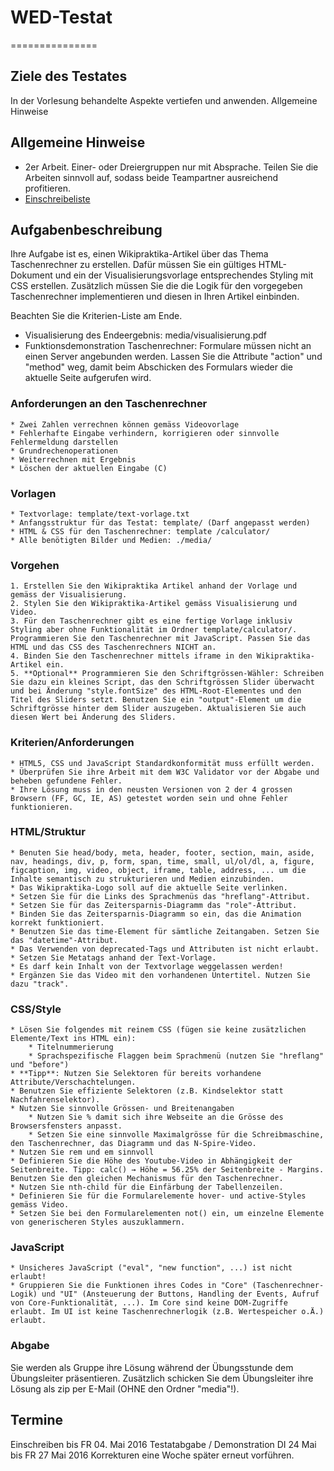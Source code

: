 # WED-Testat
=============== 

## Ziele des Testates

In der Vorlesung behandelte Aspekte vertiefen und anwenden.
Allgemeine Hinweise

## Allgemeine Hinweise   
* 2er Arbeit. Einer- oder Dreiergruppen nur mit Absprache. Teilen Sie die Arbeiten sinnvoll auf, sodass beide Teampartner ausreichend profitieren.
* [Einschreibeliste](docs.google.com/spreadsheets/d/1djq2TvrsdmFKS-ntSFRQDamJKuYO6rwIC9NZIAkRgFw/edit#gid=0)

## Aufgabenbeschreibung
Ihre Aufgabe ist es, einen Wikipraktika-Artikel über das Thema Taschenrechner zu erstellen. Dafür müssen Sie ein gültiges HTML-Dokument und ein der Visualisierungsvorlage entsprechendes Styling mit CSS erstellen. Zusätzlich müssen Sie die die Logik für den vorgegeben Taschenrechner implementieren und diesen in Ihren Artikel einbinden.

Beachten Sie die Kriterien-Liste am Ende.
* Visualisierung des Endeergebnis: media/visualisierung.pdf
* Funktionsdemonstration Taschenrechner: Formulare müssen nicht an einen Server angebunden werden. Lassen Sie die Attribute "action" und "method" weg, damit beim Abschicken des Formulars wieder die aktuelle Seite aufgerufen wird.

### Anforderungen an den Taschenrechner

    * Zwei Zahlen verrechnen können gemäss Videovorlage
    * Fehlerhafte Eingabe verhindern, korrigieren oder sinnvolle Fehlermeldung darstellen
    * Grundrechenoperationen
    * Weiterrechnen mit Ergebnis
    * Löschen der aktuellen Eingabe (C)

### Vorlagen

    * Textvorlage: template/text-vorlage.txt
    * Anfangsstruktur für das Testat: template/ (Darf angepasst werden)
    * HTML & CSS für den Taschenrechner: template /calculator/
    * Alle benötigten Bilder und Medien: ./media/

### Vorgehen

    1. Erstellen Sie den Wikipraktika Artikel anhand der Vorlage und gemäss der Visualisierung.
    2. Stylen Sie den Wikipraktika-Artikel gemäss Visualisierung und Video.
    3. Für den Taschenrechner gibt es eine fertige Vorlage inklusiv Styling aber ohne Funktionalität im Ordner template/calculator/. Programmieren Sie den Taschenrechner mit JavaScript. Passen Sie das HTML und das CSS des Taschenrechners NICHT an.
    4. Binden Sie den Taschenrechner mittels iframe in den Wikipraktika-Artikel ein.
    5. **Optional** Programmieren Sie den Schriftgrössen-Wähler: Schreiben Sie dazu ein kleines Script, das den Schriftgrössen Slider überwacht und bei Änderung "style.fontSize" des HTML-Root-Elementes und den Titel des Sliders setzt. Benutzen Sie ein "output"-Element um die Schriftgrösse hinter dem Slider auszugeben. Aktualisieren Sie auch diesen Wert bei Änderung des Sliders.

### Kriterien/Anforderungen

    * HTML5, CSS und JavaScript Standardkonformität muss erfüllt werden.
    * Überprüfen Sie ihre Arbeit mit dem W3C Validator vor der Abgabe und beheben gefundene Fehler.
    * Ihre Lösung muss in den neusten Versionen von 2 der 4 grossen Browsern (FF, GC, IE, AS) getestet worden sein und ohne Fehler funktionieren.

### HTML/Struktur

    * Benuten Sie head/body, meta, header, footer, section, main, aside, nav, headings, div, p, form, span, time, small, ul/ol/dl, a, figure, figcaption, img, video, object, iframe, table, address, ... um die Inhalte semantisch zu strukturieren und Medien einzubinden.
    * Das Wikipraktika-Logo soll auf die aktuelle Seite verlinken.
    * Setzen Sie für die Links des Sprachmenüs das "hreflang"-Attribut.
    * Setzen Sie für das Zeitersparnis-Diagramm das "role"-Attribut.
    * Binden Sie das Zeitersparnis-Diagramm so ein, das die Animation korrekt funktioniert.
    * Benutzen Sie das time-Element für sämtliche Zeitangaben. Setzen Sie das "datetime"-Attribut.
    * Das Verwenden von deprecated-Tags und Attributen ist nicht erlaubt.
    * Setzen Sie Metatags anhand der Text-Vorlage.
    * Es darf kein Inhalt von der Textvorlage weggelassen werden!
    * Ergänzen Sie das Video mit den vorhandenen Untertitel. Nutzen Sie dazu "track".

### CSS/Style

    * Lösen Sie folgendes mit reinem CSS (fügen sie keine zusätzlichen Elemente/Text ins HTML ein):
        * Titelnummerierung
        * Sprachspezifische Flaggen beim Sprachmenü (nutzen Sie "hreflang" und "before")
    * **Tipp**: Nutzen Sie Selektoren für bereits vorhandene Attribute/Verschachtelungen.
    * Benutzen Sie effiziente Selektoren (z.B. Kindselektor statt Nachfahrenselektor).
    * Nutzen Sie sinnvolle Grössen- und Breitenangaben
        * Nutzen Sie % damit sich ihre Webseite an die Grösse des Browsersfensters anpasst.
        * Setzen Sie eine sinnvolle Maximalgrösse für die Schreibmaschine, den Taschenrechner, das Diagramm und das N-Spire-Video.
    * Nutzen Sie rem und em sinnvoll
    * Definieren Sie die Höhe des Youtube-Video in Abhängigkeit der Seitenbreite. Tipp: calc() → Höhe = 56.25% der Seitenbreite - Margins. Benutzen Sie den gleichen Mechanismus für den Taschenrechner.
    * Nutzen Sie nth-child für die Einfärbung der Tabellenzeilen.
    * Definieren Sie für die Formularelemente hover- und active-Styles gemäss Video.
    * Setzen Sie bei den Formularelementen not() ein, um einzelne Elemente von generischeren Styles auszuklammern.

### JavaScript

    * Unsicheres JavaScript ("eval", "new function", ...) ist nicht erlaubt!
    * Gruppieren Sie die Funktionen ihres Codes in "Core" (Taschenrechner-Logik) und "UI" (Ansteuerung der Buttons, Handling der Events, Aufruf von Core-Funktionalität, ...). Im Core sind keine DOM-Zugriffe erlaubt. Im UI ist keine Taschenrechnerlogik (z.B. Wertespeicher o.Ä.) erlaubt.

### Abgabe

Sie werden als Gruppe ihre Lösung während der Übungsstunde dem Übungsleiter präsentieren. Zusätzlich schicken Sie dem Übungsleiter ihre Lösung als zip per E-Mail (OHNE den Ordner "media"!).
## Termine

Einschreiben bis
    FR 04. Mai 2016
Testatabgabe / Demonstration
    DI 24 Mai bis FR 27 Mai 2016
    Korrekturen eine Woche später erneut vorführen. 
